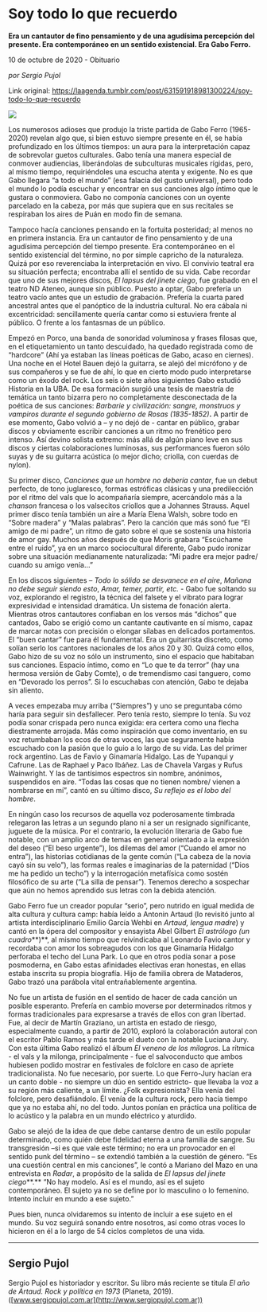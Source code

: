 # Soy todo lo que recuerdo

**Era un cantautor de fino pensamiento y de una agudísima percepción del presente. Era contemporáneo en un sentido existencial. Era Gabo Ferro.**

10 de octubre de 2020 - Obituario

_por Sergio Pujol_

Link original: https://laagenda.tumblr.com/post/631591918981300224/soy-todo-lo-que-recuerdo

![](https://64.media.tumblr.com/e123e3943f914ed26b8ef00347b6538f/6d829e40eb725ae7-93/s500x750/53a3bbb08a562099ec4d89cb3a63b6eb6907bd15.png)

Los numerosos adioses que produjo la triste partida de Gabo Ferro (1965-2020) revelan algo que, si bien estuvo siempre presente en él, se había profundizado en los últimos tiempos: un aura para la interpretación capaz de sobrevolar guetos culturales. Gabo tenía una manera especial de conmover audiencias, liberándolas de subculturas musicales rígidas, pero, al mismo tiempo, requiriéndoles una escucha atenta y exigente. No es que Gabo llegara “a todo el mundo” (esa falacia del gusto universal), pero todo el mundo lo podía escuchar y encontrar en sus canciones algo íntimo que le gustara o conmoviera. Gabo no componía canciones con un oyente parcelado en la cabeza, por más que supiera que en sus recitales se respiraban los aires de Puán en modo fin de semana. 

Tampoco hacía canciones pensando en la fortuita posteridad; al menos no en primera instancia. Era un cantautor de fino pensamiento y de una agudísima percepción del tiempo presente. Era contemporáneo en el sentido existencial del término, no por simple capricho de la naturaleza. Quizá por eso reverenciaba la interpretación en vivo. El convivio teatral era su situación perfecta; encontraba allí el sentido de su vida. Cabe recordar que uno de sus mejores discos, *El lapsus del jinete ciego*, fue grabado en el teatro ND Ateneo, aunque sin público. Puesto a optar, Gabo prefería un teatro vacío antes que un estudio de grabación. Prefería la cuarta pared ancestral antes que el panóptico de la industria cultural. No era cábala ni excentricidad: sencillamente quería cantar como si estuviera frente al público. O frente a los fantasmas de un público. 

Empezó en Porco, una banda de sonoridad voluminosa y frases filosas que, en el etiquetamiento un tanto descuidado, ha quedado registrada como de “hardcore” (Ahí ya estaban las líneas poéticas de Gabo, acaso en ciernes). Una noche en el Hotel Bauen dejó la guitarra, se alejó del micrófono y de sus compañeros y se fue de ahí, lo que en cierto modo pudo interpretarse como un éxodo del rock. Los seis o siete años siguientes Gabo estudió Historia en la UBA. De esa formación surgió una tesis de maestría de temática un tanto bizarra pero no completamente desconectada de la poética de sus canciones: *Barbarie y civilización: sangre, monstruos y vampiros durante el segundo gobierno de Rosas (1835-1852)***.**  A partir de ese momento, Gabo volvió a – y no dejó de - cantar en público, grabar discos y obviamente escribir canciones a un ritmo no frenético pero intenso. Así devino solista extremo: más allá de algún piano leve en sus discos y ciertas colaboraciones luminosas, sus performances fueron sólo suyas y de su guitarra acústica (o mejor dicho; criolla, con cuerdas de nylon). 

Su primer disco, *Canciones que un hombre no debería cantar*, fue un debut perfecto, de tono juglaresco, formas estróficas clásicas y una predilección por el ritmo del vals que lo acompañaría siempre, acercándolo más a la *chanson* francesa o los valsecitos criollos que a Johannes Strauss. Aquel primer disco tenía también un aire a María Elena Walsh, sobre todo en “Sobre madera” y “Malas palabras”. Pero la canción que más sonó fue “El amigo de mi padre”, un ritmo de gato sobre el que se sostenía una historia de amor gay. Muchos años después de que Moris grabara “Escúchame entre el ruido”, ya en un marco sociocultural diferente, Gabo pudo ironizar sobre una situación medianamente naturalizada: “Mi padre era mejor padre/ cuando su amigo venía…”



En los discos siguientes – *Todo lo sólido se desvanece en el aire*, *Mañana no debe seguir siendo esto*, *Amar, temer, partir, etc.* - Gabo fue soltando su voz, explorando el registro, la técnica del falsete y el vibrato para lograr expresividad e intensidad dramática. Un sistema de fonación alerta. Mientras otros cantautores confiaban en los versos más “dichos” que cantados, Gabo se erigió como un cantante cautivante en sí mismo, capaz de marcar notas con precisión o elongar sílabas en delicados portamentos. El “buen cantar” fue para él fundamental. Era un guitarrista discreto, como solían serlo los cantores nacionales de los años 20 y 30. Quizá como ellos, Gabo hizo de su voz no sólo un instrumento, sino el espacio que habitaban sus canciones. Espacio íntimo, como en “Lo que te da terror” (hay una hermosa versión de Gaby Comte), o de tremendismo casi tanguero, como en “Devorado los perros”. Si lo escuchabas con atención, Gabo te dejaba sin aliento.

A veces empezaba muy arriba (“Siempres”) y uno se preguntaba cómo haría para seguir sin desfallecer. Pero tenía resto, siempre lo tenía. Su voz podía sonar crispada pero nunca exigida: era certera como una flecha diestramente arrojada. Más como inspiración que como inventario, en su voz retumbaban los ecos de otras voces, las que seguramente había escuchado con la pasión que lo guio a lo largo de su vida. Las del primer rock argentino. Las de Favio y Ginamaría Hidalgo. Las de Yupanqui y Cafrune. Las de Raphael y Paco Ibáñez. Las de Chavela Vargas y Rufus Wainwright. Y las de tantísimos espectros sin nombre, anónimos, suspendidos en aire. “Todas las cosas que no tienen nombre/ vienen a nombrarse en mí”, cantó en su último disco, *Su reflejo es el lobo del hombre*.

En ningún caso los recursos de aquella voz poderosamente timbrada relegaron las letras a un segundo plano ni a ser un resignado significante, juguete de la música. Por el contrario, la evolución literaria de Gabo fue notable, con un amplio arco de temas en general orientado a la expresión del deseo (“El beso urgente”), los dilemas del amor (“Cuando el amor no entra”), las historias cotidianas de la gente común (“La cabeza de la novia cayó sin su velo”), las formas reales e imaginarias de la paternidad (“Dios me ha pedido un techo”) y la interrogación metafísica como sostén filosófico de su arte (“La silla de pensar”). Tenemos derecho a sospechar que aún no hemos aprendido sus letras con la debida atención.

Gabo Ferro fue un creador popular “serio”, pero nutrido en igual medida de alta cultura y cultura camp: había leído a Antonin Artaud (lo revisitó junto al artista interdisciplinario Emilio García Wehbi en *Artaud, lengua madre*) y cantó en la ópera del compositor y ensayista Abel Gilbert *El astrólogo (un cuadro***)**, al mismo tiempo que reivindicaba al Leonardo Favio cantor y recordaba con amor los sobreagudos con los que Ginamaría Hidalgo perforaba el techo del Luna Park. Lo que en otros podía sonar a pose posmoderna, en Gabo estas afinidades electivas eran honestas, en ellas estaba inscrita su propia biografía. Hijo de familia obrera de Mataderos, Gabo trazó una parábola vital entrañablemente argentina.

No fue un artista de fusión en el sentido de hacer de cada canción un posible esperanto. Prefería en cambio moverse por determinados ritmos y formas tradicionales para expresarse a través de ellos con gran libertad. Fue, al decir de Martín Graziano, un artista en estado de riesgo, especialmente cuando, a partir de 2010, exploró la colaboración autoral con el escritor Pablo Ramos y más tarde el dueto con la notable Luciana Jury. Con esta última Gabo realizó el álbum *El veneno de los milagros*. La rítmica - el vals y la milonga, principalmente - fue el salvoconducto que ambos hubiesen podido mostrar en festivales de folclore en caso de apriete tradicionalista. No fue necesario, por suerte. Lo que Ferro-Jury hacían era un canto doble - no siempre un dúo en sentido estricto- que llevaba la voz a su región más caliente, a un límite. ¿Folk expresionista? Ella venía del folclore, pero desafiándolo. Él venía de la cultura rock, pero hacía tiempo que ya no estaba ahí, no del todo. Juntos ponían en práctica una política de lo acústico y la palabra en un mundo eléctrico y aturdido. 

Gabo se alejó de la idea de que debe cantarse dentro de un estilo popular determinado, como quién debe fidelidad eterna a una familia de sangre. Su transgresión –si es que vale este término; no era un provocador en el sentido punk del término – se extendió también a la cuestión de género. “Es una cuestión central en mis canciones”, le contó a Mariano del Mazo en una entrevista en *Radar*, a propósito de la salida de *El lapsus del jinete ciego***.** “No hay modelo. Así es el mundo, así es el sujeto contemporáneo. El sujeto ya no se define por lo masculino o lo femenino. Intento incluir en mundo a ese sujeto.” 

Pues bien, nunca olvidaremos su intento de incluir a ese sujeto en el mundo. Su voz seguirá sonando entre nosotros, así como otras voces lo hicieron en él a lo largo de 54 ciclos completos de una vida.



---

 Sergio Pujol
-------------

Sergio Pujol es historiador y escritor. Su libro más reciente se titula *El año de Artaud. Rock y política en 1973* (Planeta, 2019). ([www.sergiopujol.com.ar](http://www.sergiopujol.com.ar)) 

